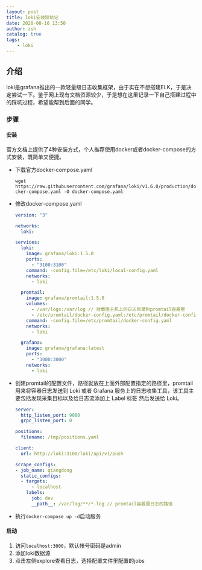 ```yaml
---
layout: post
title: loki安装踩坑记
date: 2020-08-16 13:50
author: zsh
catalog: true
tags:
    - loki
---
```


## 介绍

loki是grafana推出的一款轻量级日志收集框架，由于实在不想搭建ELK，于是决定尝试一下。鉴于网上现有文档资源较少，于是想在这里记录一下自己搭建过程中的踩坑过程，希望能帮到后面的同学。

### 步骤

#### 安装

官方文档上提供了4种安装方式，个人推荐使用docker或者docker-compose的方式安装，既简单又便捷。

- 下载官方docker-compose.yaml

  `wget https://raw.githubusercontent.com/grafana/loki/v1.6.0/production/docker-compose.yaml -O docker-compose.yaml`

- 修改docker-compose.yaml

  ```yaml
  version: "3"
  
  networks:
    loki:
  
  services:
    loki:
      image: grafana/loki:1.5.0
      ports:
        - "3100:3100"
      command: -config.file=/etc/loki/local-config.yaml
      networks:
        - loki
  
    promtail:
      image: grafana/promtail:1.5.0
      volumes:
        - /var/logs:/var/log // 挂载宿主机上的日志目录到promtail容器里
        - /etc/promtail/docker-config.yaml:/etc/promtail/docker-config.yaml // 使用外部配置文件覆盖默认配置文件
      command: -config.file=/etc/promtail/docker-config.yaml
      networks:
        - loki
  
    grafana:
      image: grafana/grafana:latest
      ports:
        - "3000:3000"
      networks:
        - loki
  
  ```

  

- 创建promtail的配置文件，路径就放在上面外部配置指定的路径里，promtail用来将容器日志发送到 Loki 或者 Grafana 服务上的日志收集工具，该工具主要包括发现采集目标以及给日志流添加上 Label 标签 然后发送给 Loki。

  ```yaml
  server:
    http_listen_port: 9080
    grpc_listen_port: 0
  
  positions:
    filename: /tmp/positions.yaml
  
  client:
    url: http://loki:3100/loki/api/v1/push
  
  scrape_configs:
  - job_name: qiangdong
    static_configs:
    - targets:
        - localhost
      labels:
        job: dev
        __path__: /var/log/**/*.log // promtail容器里日志的路径
  ```

- 执行`docker-compose up -d`启动服务

#### 启动

1. 访问`localhost:3000`，默认帐号密码是admin
2. 添加loki数据源
3. 点击左侧explore查看日志，选择配置文件里配置的jobs